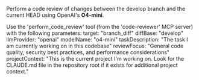 Perform a code review of changes between the develop branch and the current HEAD using OpenAI's **O4-mini**.

Use the 'perform_code_review' tool (from the 'code-reviewer' MCP server) with the following parameters:
target: "branch_diff"
diffBase: "develop"
llmProvider: "openai"
modelName: "o4-mini"
taskDescription: "The task I am currently working on in this codebase"
reviewFocus: "General code quality, security best practices, and performance considerations"
projectContext: "This is the current project I'm working on. Look for the CLAUDE.md file in the repository root if it exists for additional project context."
